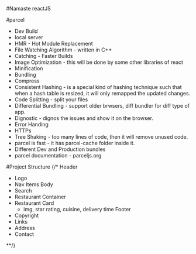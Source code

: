 #Namaste reactJS

#parcel
- Dev Build
- local server
- HMR - Hot Module Replacement
- File Watching Algorithm - written in C++
- Catching - Faster Builds 
- Image Optimization - this will be done by some other libraries of react
- Minification
- Bundling
- Compress
- Consistent Hashing - is a special kind of hashing technique such that when a hash table is resized, it will only remapped the updated changes.
- Code Splitting - split your files
- Differential Bundling - support older brwsers, diff bundler for diff type of app.
- Dignostic - dignos the issues and show it on the browser.
- Error Handing
- HTTPs
- Tree Shaking - too many lines of code, then it will remove unused code.
- parcel is fast - it has parcel-cache folder inside it.
- Different Dev and Production bundles  
- parcel documentation - parceljs.org

#Project Structure
{/* 
Header
- Logo
- Nav Items
Body
- Search
- Restaurant Container
- Restaurant Card
    - img, star rating, cuisine, delivery time
Footer
- Copyright
- Links
- Address
- Contact

**/}